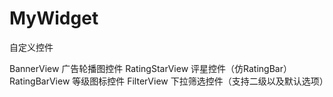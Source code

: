 # MyWidget
自定义控件

BannerView 广告轮播图控件
RatingStarView 评星控件（仿RatingBar）
RatingBarView 等级图标控件
FilterView 下拉筛选控件（支持二级以及默认选项）